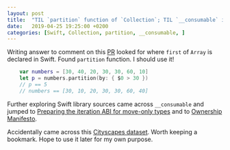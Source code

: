 ```yaml
---
layout: post
title:  "TIL `partition` function of `Collection`; TIL `__consumable` in Swift"
date:   2019-04-25 19:25:00 +0200
categories: [Swift, Collection, partition, __consumable, ]
---
```

Writing answer to comment on this [PR](https://github.com/tensorflow/swift-models/pull/123) looked for where `first` of `Array` is declared in Swift. Found `partition` function. I should use it!

```swift
    var numbers = [30, 40, 20, 30, 30, 60, 10]
    let p = numbers.partition(by: { $0 > 30 })
    // p == 5
    // numbers == [30, 10, 20, 30, 30, 60, 40]
```

Further exploring Swift library sources came across `__consumable` and jumped to [Preparing the iteration ABI for move-only types](https://forums.swift.org/t/preparing-the-iteration-abi-for-move-only-types/12980) and to [Ownership Manifesto](https://github.com/apple/swift/blob/master/docs/OwnershipManifesto.md#non-copyable-types).

Accidentally came across this [Cityscapes dataset](https://www.cityscapes-dataset.com). Worth keeping a bookmark. Hope to use it later for my own purpose.
